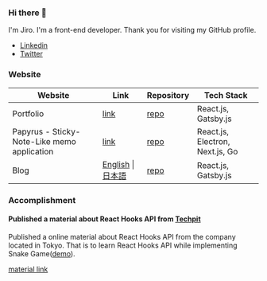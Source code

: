 ### Hi there 👋 

I'm Jiro. I'm a front-end developer.
Thank you for visiting my GitHub profile.

- [Linkedin](https://www.linkedin.com/in/jjoo-1b3766145/)
- [Twitter](https://twitter.com/version1_2017)

### Website

| Website | Link | Repository | Tech Stack|
| ---- | ---- | --- | ---- |
| Portfolio | [link](https://portfolio.ver-1-0.net/) | [repo](https://github.com/version-1/portfolio) | React.js, Gatsby.js |
| Papyrus \- Sticky-Note-Like memo application | [link](https://papyrus-app.org/) | [repo](https://github.com/version-1/portfolio) | React.js, Electron, Next.js, Go |
| Blog | [English](https://ver-1-0.net/en) \| [日本語](https://ver-1-0.net/) | [repo](https://github.com/version-1/blog) | React.js, Gatsby.js |

### Accomplishment

#### Published a material about React Hooks API from [Techpit](https://www.techpit.jp/)

Published a online material about React Hooks API from the company located in Tokyo.
That is to learn React Hooks API while implementing Snake Game([demo](https://version-1.github.io/hooks-snake-game/)).

[material link](https://www.techpit.jp/courses/127)
